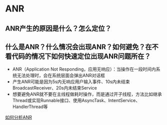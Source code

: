 # ANR

## ANR产生的原因是什么？怎么定位？

## 什么是ANR？什么情况会出现ANR？如何避免？在不看代码的情况下如何快速定位出现ANR问题所在？

* ANR（Application Not Responding，应用无响应）：当操作在一段时间内系统无法处理时，会在系统层面会弹出ANR对话框
* 产生ANR可能是因为5s内无响应用户输入事件、10s内未结束BroadcastReceiver、20s内未结束Service
* 想要避免ANR就不要在主线程做耗时操作，而是通过开子线程，方法比如继承Thread或实现Runnable接口、使用AsyncTask、IntentService、HandlerThread等

[如何分析ANR](https://www.jianshu.com/p/cfa9ed42e379)